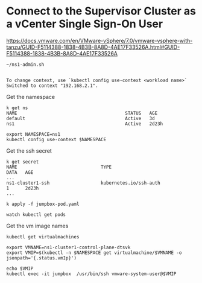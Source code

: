 
# Connect to the Supervisor Cluster as a vCenter Single Sign-On User

https://docs.vmware.com/en/VMware-vSphere/7.0/vmware-vsphere-with-tanzu/GUID-F5114388-1838-4B3B-8A8D-4AE17F33526A.html#GUID-F5114388-1838-4B3B-8A8D-4AE17F33526A

```
~/ns1-admin.sh


To change context, use `kubectl config use-context <workload name>`
Switched to context "192.168.2.1".
```
Get the namespace
```
k get ns
NAME                                        STATUS   AGE
default                                     Active   3d
ns1                                         Active   2d23h
```

```
export NAMESPACE=ns1
kubectl config use-context $NAMESPACE
```
Get the ssh secret
```
k get secret
NAME                               TYPE                                  DATA   AGE
...
ns1-cluster1-ssh                   kubernetes.io/ssh-auth                1      2d23h
...
```

```
k apply -f jumpbox-pod.yaml

watch kubectl get pods
```
Get the vm image names
```
kubectl get virtualmachines

export VMNAME=ns1-cluster1-control-plane-dtsvk
export VMIP=$(kubectl -n $NAMESPACE get virtualmachine/$VMNAME -o jsonpath='{.status.vmIp}')
```

```
echo $VMIP
kubectl exec -it jumpbox  /usr/bin/ssh vmware-system-user@$VMIP
```
